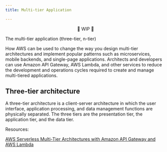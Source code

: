 ```yaml
---
title: Multi-tier Application

---
```


<p align="center">🚧 WIP 🚧</p>

The multi-tier application (three-tier, n-tier)

How AWS can be used to change the way you design multi-tier architectures and implement popular patterns such as microservices, mobile backends, and single-page applications. Architects and developers can use Amazon API Gateway, AWS Lambda, and other services to reduce the development and operations cycles required to create and manage multi-tiered applications.

## Three-tier architecture

A three-tier architecture is a client-server architecture in which the user interface, application processing, and data management functions are physically separated. The three tiers are the presentation tier, the application tier, and the data tier.





Resources:

[AWS Serverless Multi-Tier Architectures with Amazon API Gateway and AWS Lambda](https://docs.aws.amazon.com/whitepapers/latest/serverless-multi-tier-architectures-api-gateway-lambda/welcome.html)